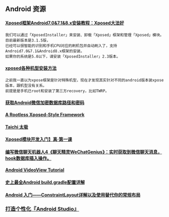 ## Android 资源


#### [Xposed框架Android7.0&7.1&8.x安装教程：Xposed大法好](https://www.jianshu.com/p/2ccbfa96211c)
```
我们可以通过「XposedInstaller」来安装、卸载「Xposed」框架和管理「Xposed」模块。目前最新版本是3.1.5版，
已经可以很智能的识别和手机CPU对应的刷机包并自动刷入了，支持Android7.0&7.1&Android8.x框架的安装。
如果你的系统是5.0以下，请安装「XposedInstaller」2.3版本。
```

#### [xposed各种机型安装方法](https://www.jianshu.com/p/0f4a27b96694)
```
之前我一直以为xpose框架是针对特殊机型，现在才发现其实针对不同的android版本装xpose版本，跟机型没有关系。
前提是是手机已root和安装了第三方recovery，比如TWRP。
```


#### [获取Android微信加密数据库路径和密码](https://zhuanlan.zhihu.com/p/108923531)
#### [A Rootless Xposed-Style Framework](https://taichi.cool/)
#### [Taichi 太极](https://www.taichi-app.com/#/index)

#### [Xposed模块开发入门】真·第一课](https://www.52pojie.cn/thread-688466-1-1.html)

#### [编写微信聊天机器人4《聊天精灵WeChatGenius》：实时获取到微信聊天消息，hook数据库插入操作。](https://blog.csdn.net/weixin_42127613/article/details/81840536)

#### [Android VideoView Tutorial](https://o7planning.org/en/10487/android-videoview-tutorial)
#### [史上最全Android build.gradle配置详解](https://www.jianshu.com/p/c11862136abf)

#### [Android 入门——ConstraintLayout详解以及使用替代你的常规布局](https://blog.csdn.net/crazymo_/article/details/73036350)

### [打造个性化『Android Studio』](https://liarrdev.github.io/post/%E6%89%93%E9%80%A0%E4%B8%AA%E6%80%A7%E5%8C%96%E3%80%8EAndroid-Studio%E3%80%8F/)